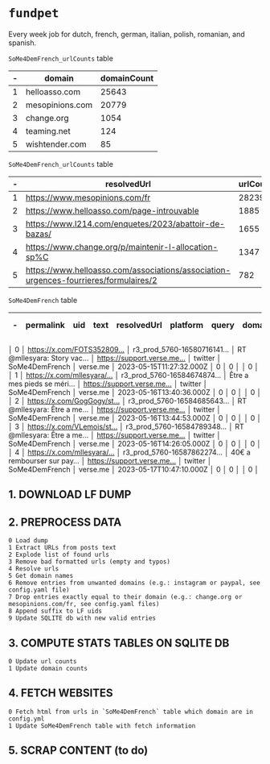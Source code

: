 # `fundpet`

Every week job for dutch, french,  german, italian, polish, romanian, and spanish.

`SoMe4DemFrench_urlCounts` table

| - | domain          | domainCount |
|---| --------------- | ----------- |
| 1 | helloasso.com   | 25643       |
| 2 | mesopinions.com | 20779       |
| 3 | change.org      | 1054        |
| 4 | teaming.net     | 124         |
| 5 | wishtender.com  | 85          |

`SoMe4DemFrench_urlCounts` table

| - | resolvedUrl                                                                            | urlCount |
|---| -------------------------------------------------------------------------------------- | -------- |
| 1 | https://www.mesopinions.com/fr                                                         | 28239    |
| 2 | https://www.helloasso.com/page-introuvable                                             | 1885     |
| 3 | https://www.l214.com/enquetes/2023/abattoir-de-bazas/                                  | 1655     |
| 4 | https://www.change.org/p/maintenir-l-allocation-sp%C                                   | 1347     |
| 5 | https://www.helloasso.com/associations/association-urgences-fourrieres/formulaires/2   | 782      |

`SoMe4DemFrench` table

| - | permalink                 | uid                       | text                      | resolvedUrl               | platform | query          | domain   | date                     | fetched | fetchDate | -htmlPath | scrapped |
| - | ------------------------- | ------------------------- | ------------------------- | ------------------------- | -------- | -------------- | -------- | ------------------------ | ------- | --------- | -------- | -------- |
│ 0 │ https://x.com/FOTS352809… │ r3_prod_5760-16580716141… │ RT @mllesyara: Story vac… │ https://support.verse.me… │ twitter  │ SoMe4DemFrench │ verse.me │ 2023-05-15T11:27:32.000Z │ 0       │ 0         │ <empty>  │ 0        │
│ 1 │ https://x.com/mllesyara/… │ r3_prod_5760-16584674874… │ Être a mes pieds se méri… │ https://support.verse.me… │ twitter  │ SoMe4DemFrench │ verse.me │ 2023-05-16T13:40:36.000Z │ 0       │ 0         │ <empty>  │ 0        │
│ 2 │ https://x.com/GogGogy/st… │ r3_prod_5760-16584685643… │ RT @mllesyara: Être a me… │ https://support.verse.me… │ twitter  │ SoMe4DemFrench │ verse.me │ 2023-05-16T13:44:53.000Z │ 0       │ 0         │ <empty>  │ 0        │
│ 3 │ https://x.com/VLemois/st… │ r3_prod_5760-16584789348… │ RT @mllesyara: Être a me… │ https://support.verse.me… │ twitter  │ SoMe4DemFrench │ verse.me │ 2023-05-16T14:26:05.000Z │ 0       │ 0         │ <empty>  │ 0        │
│ 4 │ https://x.com/mllesyara/… │ r3_prod_5760-16587862274… │ 40€ a rembourser sur pay… │ https://support.verse.me… │ twitter  │ SoMe4DemFrench │ verse.me │ 2023-05-17T10:47:10.000Z │ 0       │ 0         │ <empty>  │ 0        │



## 1. DOWNLOAD LF DUMP

## 2. PREPROCESS DATA
 
```
0 Load dump
1 Extract URLs from posts text
2 Explode list of found urls
3 Remove bad formatted urls (empty and typos)
4 Resolve urls
5 Get domain names
6 Remove entries from unwanted domains (e.g.: instagram or paypal, see config.yaml file)
7 Drop entries exactly equal to their domain (e.g.: change.org or mesopinions.com/fr, see config.yaml files)
8 Append suffix to LF uids
9 Update SQLITE db with new valid entries
```

## 3. COMPUTE STATS TABLES ON SQLITE DB

```
0 Update url counts
1 Update domain counts
```

## 4. FETCH WEBSITES


```
0 Fetch html from urls in `SoMe4DemFrench` table which domain are in config.yml
1 Update SoMe4DemFrench table with fetch information
```
## 5. SCRAP CONTENT (to do)
